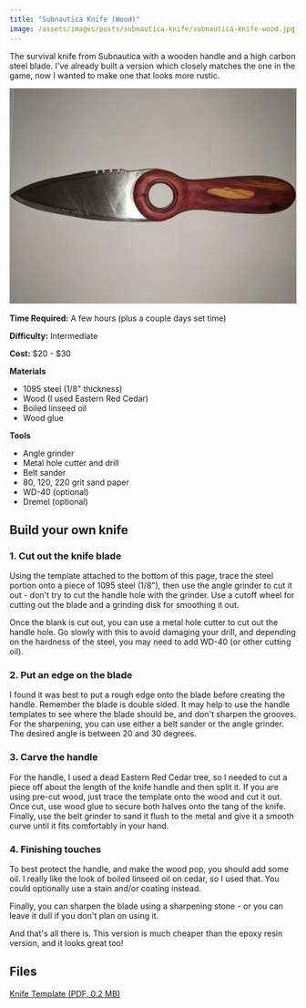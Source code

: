 ```yaml
---
title: "Subnautica Knife (Wood)"
image: /assets/images/posts/subnautica-knife/subnautica-knife-wood.jpg
---
```


The survival knife from Subnautica with a wooden handle and a high carbon steel blade. I've already built a version which closely matches the one in the game, now I wanted to make one that looks more rustic.

![Knife](/assets/images/posts/subnautica-knife/subnautica-knife-wood.jpg)

**Time Required:** A few hours (plus a couple days set time)

**Difficulty:** Intermediate

**Cost:** $20 - $30

**Materials**

- 1095 steel (1/8" thickness)
- Wood (I used Eastern Red Cedar)
- Boiled linseed oil
- Wood glue

**Tools**

- Angle grinder
- Metal hole cutter and drill
- Belt sander
- 80, 120, 220 grit sand paper
- WD-40 (optional)
- Dremel (optional)

## Build your own knife

### 1. Cut out the knife blade

   Using the template attached to the bottom of this page, trace the steel portion onto a piece of 1095 steel (1/8"), then use the angle grinder to cut it out - don't try to cut the handle hole with the grinder. Use a cutoff wheel for cutting out the blade and a grinding disk for smoothing it out.

   Once the blank is cut out, you can use a metal hole cutter to cut out the handle hole. Go slowly with this to avoid damaging your drill, and depending on the hardness of the steel, you may need to add WD-40 (or other cutting oil).

### 2. Put an edge on the blade

   I found it was best to put a rough edge onto the blade before creating the handle. Remember the blade is double sided. It may help to use the handle templates to see where the blade should be, and don't sharpen the grooves. For the sharpening, you can use either a belt sander or the angle grinder. The desired angle is between 20 and 30 degrees.

### 3. Carve the handle

   For the handle, I used a dead Eastern Red Cedar tree, so I needed to cut a piece off about the length of the knife handle and then split it. If you are using pre-cut wood, just trace the template onto the wood and cut it out. Once cut, use wood glue to secure both halves onto the tang of the knife. Finally, use the belt grinder to sand it flush to the metal and give it a smooth curve until it fits comfortably in your hand.

### 4. Finishing touches

   To best protect the handle, and make the wood pop, you should add some oil. I really like the look of boiled linseed oil on cedar, so I used that. You could optionally use a stain and/or coating instead.

   Finally, you can sharpen the blade using a sharpening stone - or you can leave it dull if you don't plan on using it.

   And that's all there is. This version is much cheaper than the epoxy resin version, and it looks great too!

## Files

[Knife Template (PDF, 0.2 MB)](/assets/pdfs/subnautica_knife.pdf)
